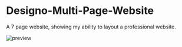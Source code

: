 # Designo-Multi-Page-Website
A 7 page website, showing my ability to layout a professional website.

![preview](https://github.com/davupls/Designo-Multi-Page-Website/assets/47851457/bcaaa74b-992f-4551-a7fe-1afc08fe322e)

